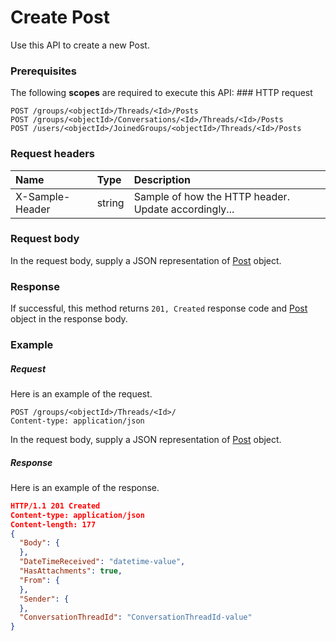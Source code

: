 # Create Post

Use this API to create a new Post.
### Prerequisites
The following **scopes** are required to execute this API: ### HTTP request
<!-- { "blockType": "ignored" } -->
```http
POST /groups/<objectId>/Threads/<Id>/Posts
POST /groups/<objectId>/Conversations/<Id>/Threads/<Id>/Posts
POST /users/<objectId>/JoinedGroups/<objectId>/Threads/<Id>/Posts

```
### Request headers
| Name       | Type | Description|
|:---------------|:--------|:----------|
| X-Sample-Header  | string  | Sample of how the HTTP header. Update accordingly...|

### Request body
In the request body, supply a JSON representation of [Post](../resources/post.md) object.


### Response
If successful, this method returns `201, Created` response code and [Post](../resources/post.md) object in the response body.

### Example
##### Request
Here is an example of the request.
<!-- {
  "blockType": "request",
  "name": "create_post_from_conversationthread"
}-->
```http
POST /groups/<objectId>/Threads/<Id>/
Content-type: application/json
```
In the request body, supply a JSON representation of [Post](../resources/post.md) object.
##### Response
Here is an example of the response.
<!-- {
  "blockType": "response",
  "truncated": false,
  "@odata.type": "post"
} -->
```json
HTTP/1.1 201 Created
Content-type: application/json
Content-length: 177
{
  "Body": {
  },
  "DateTimeReceived": "datetime-value",
  "HasAttachments": true,
  "From": {
  },
  "Sender": {
  },
  "ConversationThreadId": "ConversationThreadId-value"
}
```

<!-- uuid: 0014aca4-518b-47de-bcb7-ed24daf85ed9
2015-10-14 23:39:29 UTC -->
<!-- {
  "type": "#page.annotation",
  "description": "Create Post",
  "keywords": "",
  "section": "documentation",
  "tocPath": ""
}-->